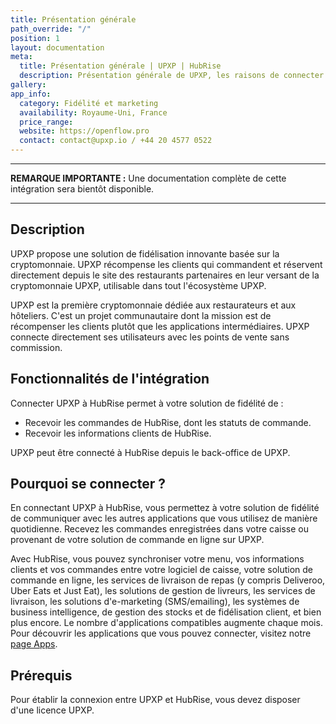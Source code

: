 ```yaml
---
title: Présentation générale
path_override: "/"
position: 1
layout: documentation
meta:
  title: Présentation générale | UPXP | HubRise
  description: Présentation générale de UPXP, les raisons de connecter UPXP à HubRise et les fonctionnalités de l'intégration avec HubRise. Synchroniser vos données.
gallery:
app_info:
  category: Fidélité et marketing
  availability: Royaume-Uni, France
  price_range:
  website: https://openflow.pro
  contact: contact@upxp.io / +44 20 4577 0522
---
```


---

**REMARQUE IMPORTANTE :** Une documentation complète de cette intégration sera bientôt disponible.

---

## Description

UPXP propose une solution de fidélisation innovante basée sur la cryptomonnaie. UPXP récompense les clients qui commandent et réservent directement depuis le site des restaurants partenaires en leur versant de la cryptomonnaie UPXP, utilisable dans tout l'écosystème UPXP.

UPXP est la première cryptomonnaie dédiée aux restaurateurs et aux hôteliers. C'est un projet communautaire dont la mission est de récompenser les clients plutôt que les applications intermédiaires. UPXP connecte directement ses utilisateurs avec les points de vente sans commission.

## Fonctionnalités de l'intégration

Connecter UPXP à HubRise permet à votre solution de fidélité de :

- Recevoir les commandes de HubRise, dont les statuts de commande.
- Recevoir les informations clients de HubRise.

UPXP peut être connecté à HubRise depuis le back-office de UPXP.

## Pourquoi se connecter ?

En connectant UPXP à HubRise, vous permettez à votre solution de fidélité de communiquer avec les autres applications que vous utilisez de manière quotidienne. Recevez les commandes enregistrées dans votre caisse ou provenant de votre solution de commande en ligne sur UPXP.

Avec HubRise, vous pouvez synchroniser votre menu, vos informations clients et vos commandes entre votre logiciel de caisse, votre solution de commande en ligne, les services de livraison de repas (y compris Deliveroo, Uber Eats et Just Eat), les solutions de gestion de livreurs, les services de livraison, les solutions d'e-marketing (SMS/emailing), les systèmes de business intelligence, de gestion des stocks et de fidélisation client, et bien plus encore. Le nombre d'applications compatibles augmente chaque mois. Pour découvrir les applications que vous pouvez connecter, visitez notre [page Apps](/apps).

## Prérequis

Pour établir la connexion entre UPXP et HubRise, vous devez disposer d'une licence UPXP.

